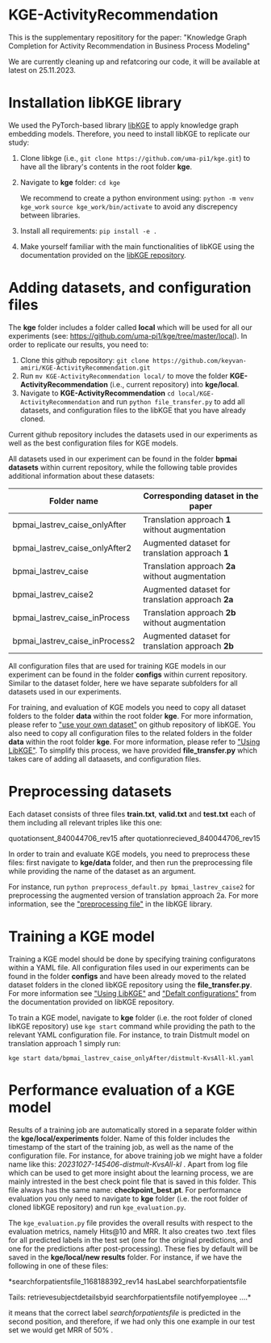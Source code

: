 # KGE-ActivityRecommendation
This is the supplementary reposititory for the paper:
"Knowledge Graph Completion for Activity Recommendation in Business Process Modeling"

We are currently cleaning up and refatcoring our code, it will be available at latest on 25.11.2023.

# Installation libKGE library
We used the PyTorch-based library [libKGE](https://github.com/uma-pi1/kge) to apply knowledge graph embedding models. Therefore, you need to install libKGE to replicate our study:
1. Clone libkge (i.e., `git clone https://github.com/uma-pi1/kge.git`) to have all the library's contents in the root folder **kge**.
2. Navigate to **kge** folder: `cd kge`

   We recommend to create a python environment using: `python -m venv kge_work` `source kge_work/bin/activate` to avoid any discrepency between libraries.
3. Install all requirements: `pip install -e .`
4. Make yourself familiar with the main functionalities of libKGE using the documentation provided on the [libKGE repository](https://github.com/uma-pi1/kge). 

# Adding datasets, and configuration files
The **kge** folder includes a folder called **local** which will be used for all our experiments (see: https://github.com/uma-pi1/kge/tree/master/local). In order to replicate our results, you need to:
1. Clone this github repository: `git clone https://github.com/keyvan-amiri/KGE-ActivityRecommendation.git`
2. Run `mv KGE-ActivityRecommendation local/` to move the folder **KGE-ActivityRecommendation** (i.e., current repository) into **kge/local**.
3. Navigate to **KGE-ActivityRecommendation** `cd local/KGE-ActivityRecommendation` and run `python file_transfer.py` to add all datasets, and configuration files to the libKGE that you have already cloned.

Current github repository includes the datasets used in our experiments as well as the best configuration files for KGE models. 

All datasets used in our experiment can be found in the folder **bpmai datasets** within current repository, while the following table provides additional information about these datasets:

| Folder name | Corresponding dataset in the paper |
|----------|----------|
| bpmai_lastrev_caise_onlyAfter  | Translation approach **1** without augmentation | 
| bpmai_lastrev_caise_onlyAfter2 | Augmented dataset for translation approach **1**| 
| bpmai_lastrev_caise | Translation approach **2a** without augmentation | 
| bpmai_lastrev_caise2 | Augmented dataset for translation approach **2a** |
| bpmai_lastrev_caise_inProcess | Translation approach **2b** without augmentation | 
| bpmai_lastrev_caise_inProcess2 | Augmented dataset for translation approach **2b** | 

<!-- This is not remaining of the table. -->
All configuration files that are used for training KGE models in our experiment can be found in the folder **configs** within current repository. Similar to the dataset folder, here we have separate subfolders for all datasets used in our experiments.

For training, and evaluation of KGE models you need to copy all dataset folders to the folder **data** within the root folder **kge**. For more information, please refer to ["use your own dataset"](https://github.com/uma-pi1/kge#use-your-own-dataset) on github repository of libKGE. You also need to copy all configuration files to the related folders in the folder **data** within the root folder **kge**. For more information, please refer to ["Using LibKGE"](https://github.com/uma-pi1/kge#using-libkge). To simplify this process, we have provided **file_transfer.py** which takes care of adding all dataasets, and configuration files.

# Preprocessing datasets
Each dataset consists of three files **train.txt**, **valid.txt** and **test.txt** each of them including all relevant triples like this one:

quotationsent_840044706_rev15	after	quotationrecieved_840044706_rev15

In order to train and evaluate KGE models, you need to preprocess these files: first navigate to **kge/data** folder, and then run the preprocessing file while providing the name of the dataset as an argument.

For instance, run `python preprocess_default.py bpmai_lastrev_caise2` for preprocessing the augmented version of translation approach 2a. For more information, see the ["preprocessing file"](https://github.com/uma-pi1/kge/blob/master/data/preprocess/preprocess_default.py) in the libKGE library.

# Training a KGE model
Training a KGE model should be done by specifying training configuratons within a YAML file. All configuration files used in our experiments can be found in the folder **configs** and have been already moved to the related dataset folders in the cloned libKGE repository using the **file_transfer.py**. For more information see ["Using LibKGE"](https://github.com/uma-pi1/kge/tree/master#using-libkge) and ["Defalt configurations"](https://github.com/uma-pi1/kge/blob/master/kge/config-default.yaml) from the documentation provided on libKGE repository.

To train a KGE model, navigate to **kge** folder (i.e. the root folder of cloned libKGE repository) use `kge start` command while providing the path to the relevant YAML configuration file. For instance, to train Distmult model on translation approach 1 simply run:

`kge start data/bpmai_lastrev_caise_onlyAfter/distmult-KvsAll-kl.yaml`

# Performance evaluation of a KGE model
Results of a training job are automatically stored in a separate folder within the **kge/local/experiments** folder. Name of this folder includes the timestamp of the start of the training job, as well as the name of the configuration file. For instance, for above training job we might have a folder name like this: *20231027-145406-distmult-KvsAll-kl* . Apart from log file which can be used to get more insight about the learning process, we are mainly intrested in the best check point file that is saved in this folder. This file always has the same name: **checkpoint_best.pt**. For performance evaluation you only need to navigate to **kge** folder (i.e. the root folder of cloned libKGE repository) and run `kge_evaluation.py`.

The `kge_evaluation.py` file provides the overall results with respect to the evaluation metrics, namely Hits@10 and MRR. It also creates two .text files for all predicted labels in the test set (one for the original predictions, and one for the predictions after post-processing). These fies by default will be saved in the **kge/local/new results** folder. For instance, if we have the following in one of these files:

*searchforpatientsfile_1168188392_rev14 hasLabel searchforpatientsfile

Tails: retrievesubjectdetailsbyid	searchforpatientsfile	notifyemployee ....*

it means that the correct label *searchforpatientsfile* is predicted in the second position, and therefore, if we had only this one example in our test set we would get MRR of 50\% .

